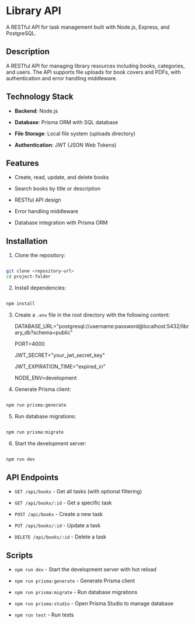 # Library API

A RESTful API for task management built with Node.js, Express, and PostgreSQL.

## Description

A RESTful API for managing library resources including books, categories, and users. The API supports file uploads for book covers and PDFs, with authentication and error handling middleware.

## Technology Stack

- **Backend**: Node.js

- **Database**: Prisma ORM with SQL database

- **File Storage**: Local file system (uploads directory)

- **Authentication**: JWT (JSON Web Tokens)

## Features

- Create, read, update, and delete books

- Search books by title or description

- RESTful API design

- Error handling middleware

- Database integration with Prisma ORM

## Installation

1. Clone the repository:

```bash

git clone <repository-url>
cd project-folder

```

2. Install dependencies:

```bash

npm install

```

3. Create a `.env` file in the root directory with the following content:

   DATABASE_URL="postgresql://username:password@localhost:5432/library_db?schema=public"

   PORT=4000

   JWT_SECRET="your_jwt_secret_key"

   JWT_EXPIRATION_TIME="expired_in"

   NODE_ENV=development

4. Generate Prisma client:

```bash

npm run prisma:generate

```

5. Run database migrations:

```bash

npm run prisma:migrate

```

6. Start the development server:

```bash

npm run dev

```

## API Endpoints

- `GET /api/books` - Get all tasks (with optional filtering)

- `GET /api/books/:id` - Get a specific task

- `POST /api/books` - Create a new task

- `PUT /api/books/:id` - Update a task

- `DELETE /api/books/:id` - Delete a task

## Scripts

- `npm run dev` - Start the development server with hot reload

- `npm run prisma:generate` - Generate Prisma client

- `npm run prisma:migrate` - Run database migrations

- `npm run prisma:studio` - Open Prisma Studio to manage database

- `npm run test` - Run tests
